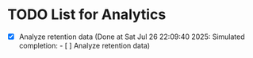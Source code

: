 # TODO List for Analytics

- [x] Analyze retention data  (Done at Sat Jul 26 22:09:40 2025: Simulated completion: - [ ] Analyze retention data)